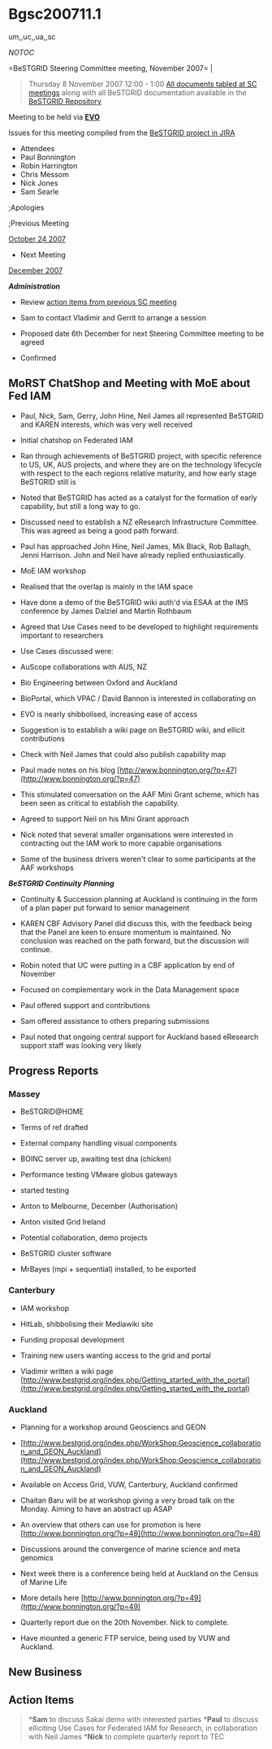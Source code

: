 # Bgsc200711.1

um,,uc,,ua,,sc

_*NOTOC*_

=BeSTGRID Steering Committee meeting, November 2007= |

>  Thursday 8 November 2007
>  12:00 - 1:00
>  [All documents tabled at SC meetings](https://svn.csi.ac.nz/svn/bestgrid/community/sc/) along with all BeSTGRID documentation available in the [BeSTGRID Repository](https://svn.csi.ac.nz/svn/bestgrid/)

Meeting to be held via **[EVO](http://evo.vrvs.org/)**

Issues for this meeting compiled from the [BeSTGRID project in JIRA](http://support.csi.ac.nz:8080/browse/BG)

- Attendees
- Paul Bonnington
- Robin Harrington
- Chris Messom
- Nick Jones
- Sam Searle

;Apologies

;Previous Meeting

[October 24 2007](/wiki/spaces/BeSTGRID/pages/3818228726)
- Next Meeting

[December 2007](bgsc200712.md)

***Administration***
- Review [action items from previous SC meeting](/wiki/spaces/BeSTGRID/pages/3818228726#Bgsc200710.1-ActionItems)
	
- Sam to contact Vladimir and Gerrit to arrange a session
- Proposed date 6th December for next Steering Committee meeting to be agreed
	
- Confirmed

## MoRST ChatShop and Meeting with MoE about Fed IAM

- Paul, Nick, Sam, Gerry, John Hine, Neil James all represented BeSTGRID and KAREN interests, which was very well received
- Initial chatshop on Federated IAM
	
- Ran through achievements of BeSTGRID project, with specific reference to US, UK, AUS projects, and where they are on the technology lifecycle with respect to the each regions relative maturity, and how early stage BeSTGRID still is
- Noted that BeSTGRID has acted as a catalyst for the formation of early capability, but still a long way to go.
- Discussed need to establish a NZ eResearch Infrastructure Committee. This was agreed as being a good path forward.
- Paul has approached John Hine, Neil James, Mik Black, Rob Ballagh, Jenni Harrison. John and Neil have already replied enthusiastically.
- MoE IAM workshop
	
- Realised that the overlap is mainly in the IAM space
- Have done a demo of the BeSTGRID wiki auth'd via ESAA at the IMS conference by James Dalziel and Martin Rothbaum
- Agreed that Use Cases need to be developed to highlight requirements important to researchers
		
- Use Cases discussed were:
			
- AuScope collaborations with AUS, NZ
- Bio Engineering between Oxford and Auckland
- BioPortal, which VPAC / David Bannon is interested in collaborating on
- EVO is nearly shibbolised, increasing ease of access
- Suggestion is to establish a wiki page on BeSTGRID wiki, and ellicit contributions
- Check with Neil James that could also publish capability map
- Paul made notes on his blog [http://www.bonnington.org/?p=47](http://www.bonnington.org/?p=47)
		
- This stimulated conversation on the AAF Mini Grant scheme, which has been seen as critical to establish the capability.
- Agreed to support Neil on his Mini Grant approach
- Nick noted that several smaller organisations were interested in contracting out the IAM work to more capable organisations
- Some of the business drivers weren't clear to some participants at the AAF workshops

***BeSTGRID Continuity Planning***
- Continuity & Succession planning at Auckland is continuing in the form of a plan paper put forward to senior management
- KAREN CBF Advisory Panel did discuss this, with the feedback being that the Panel are keen to ensure momentum is maintained. No conclusion was reached on the path forward, but the discussion will continue.
- Robin noted that UC were putting in a CBF application by end of November
	
- Focused on complementary work in the Data Management space
- Paul offered support and contributions
- Sam offered assistance to others preparing submissions
- Paul noted that ongoing central support for Auckland based eResearch support staff was looking very likely

## Progress Reports

### Massey

- BeSTGRID@HOME
	
- Terms of ref drafted
- External company handling visual components
- BOINC server up, awaiting test dna (chicken)
- Performance testing VMware globus gateways
	
- started testing
- Anton to Melbourne, December (Authorisation)
- Anton visited Grid Ireland
	
- Potential collaboration, demo projects
- BeSTGRID cluster software
	
- MrBayes (mpi + sequential) installed, to be exported

### Canterbury

- IAM workshop
- HitLab, shibbolising their Mediawiki site
- Funding proposal development
- Training new users wanting access to the grid and portal
	
- Vladimir written a wiki page [http://www.bestgrid.org/index.php/Getting_started_with_the_portal](http://www.bestgrid.org/index.php/Getting_started_with_the_portal)

### Auckland

- Planning for a workshop around Geosciencs and GEON
	
- [http://www.bestgrid.org/index.php/WorkShop:Geoscience_collaboration_and_GEON_Auckland](http://www.bestgrid.org/index.php/WorkShop:Geoscience_collaboration_and_GEON_Auckland)
- Available on Access Grid, VUW, Canterbury, Auckland confirmed
- Chaitan Baru will be at workshop giving a very broad talk on the Monday. Aiming to have an abstract up ASAP
- An overview that others can use for promotion is here [http://www.bonnington.org/?p=48](http://www.bonnington.org/?p=48)
- Discussions around the convergence of marine science and meta genomics
	
- Next week there is a conference being held at Auckland on the Census of Marine Life
- More details here [http://www.bonnington.org/?p=49](http://www.bonnington.org/?p=49)
- Quarterly report due on the 20th November. Nick to complete.
- Have mounted a generic FTP service, being used by VUW and Auckland.

## New Business

## Action Items

>  ***Sam** to discuss Sakai demo with interested parties
>  ***Paul** to discuss elliciting Use Cases for Federated IAM for Research, in collaboration with Neil James
>  ***Nick** to complete quarterly report to TEC
